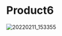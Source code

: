 # Product6
![20220211_153355](https://user-images.githubusercontent.com/99469201/153561339-e2f7b018-2abf-4798-88c4-d1ce108c77cd.png)
